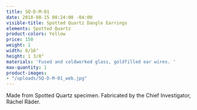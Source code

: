 ```yaml
---
title: SQ-D-M-01
date: 2018-08-15 00:24:00 -04:00
visible-title: Spotted Quartz Dangle Earrings
elements: Spotted Quartz
product-colors: Yellow
price: 150
weight: 1
width: 8/16"
height: 1 3/8"
materials: 'Fused and coldworked glass, goldfilled ear wires. '
max-quantity: 1
product-images:
- "/uploads/SQ-D-M-01_web.jpg"
---
```


Made from Spotted Quartz specimen. Fabricated by the Chief Investigator, Ráchel Räder.
